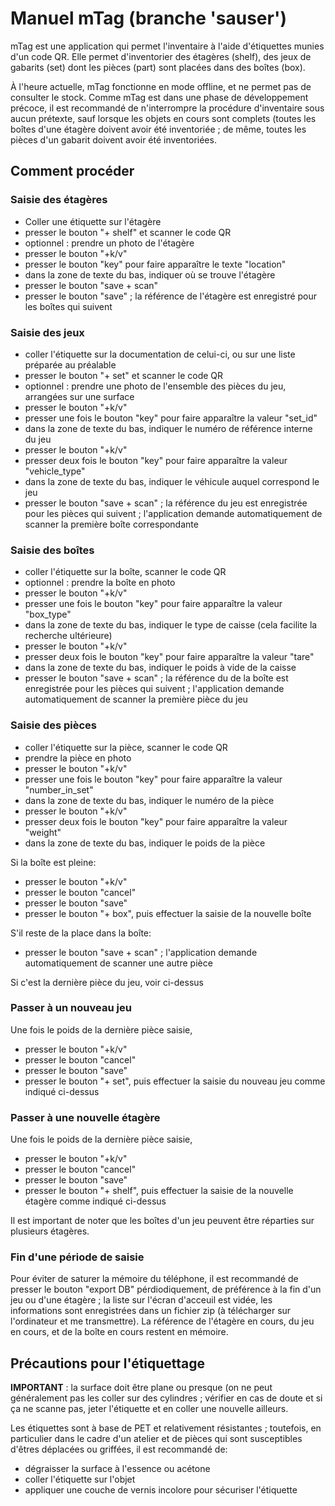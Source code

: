 # Manuel mTag (branche 'sauser')

mTag est une application qui permet l'inventaire à l'aide d'étiquettes munies d'un code QR. Elle permet d'inventorier des étagères (shelf), des jeux de gabarits (set) dont les pièces (part) sont placées dans des boîtes (box).

À l'heure actuelle, mTag fonctionne en mode offline, et ne permet pas de consulter le stock. Comme mTag est dans une phase de développement précoce, il est recommandé de n'interrompre la procédure d'inventaire sous aucun prétexte, sauf lorsque les objets en cours sont complets (toutes les boîtes d'une étagère doivent avoir été inventoriée ; de même, toutes les pièces d'un gabarit doivent avoir été inventoriées.

## Comment procéder

### Saisie des étagères
* Coller une étiquette sur l'étagère
* presser le bouton "+ shelf" et scanner le code QR
* optionnel : prendre un photo de l'étagère
* presser le bouton "+k/v"
* presser le bouton "key" pour faire apparaître le texte "location"
* dans la zone de texte du bas, indiquer où se trouve l'étagère
* presser le bouton "save + scan"
* presser le bouton "save" ; la référence de l'étagère est enregistré pour les boîtes qui suivent

### Saisie des jeux

* coller l'étiquette sur la documentation de celui-ci, ou sur une liste préparée au préalable
* presser le bouton "+ set" et scanner le code QR
* optionnel : prendre une photo de l'ensemble des pièces du jeu, arrangées sur une surface
* presser le bouton "+k/v"
* presser une fois le bouton "key" pour faire apparaître la valeur "set_id"
* dans la zone de texte du bas, indiquer le numéro de référence interne du jeu
* presser le bouton "+k/v"
* presser deux fois le bouton "key" pour faire apparaître la valeur "vehicle_type"
* dans la zone de texte du bas, indiquer le véhicule auquel correspond le jeu
* presser le bouton "save + scan" ; la référence du jeu est enregistrée pour les pièces qui suivent ; l'application demande automatiquement de scanner la première boîte correspondante

### Saisie des boîtes

* coller l'étiquette sur la boîte, scanner le code QR
* optionnel : prendre la boîte en photo
* presser le bouton "+k/v"
* presser une fois le bouton "key" pour faire apparaître la valeur "box_type"
* dans la zone de texte du bas, indiquer le type de caisse (cela facilite la recherche ultérieure)
* presser le bouton "+k/v"
* presser deux fois le bouton "key" pour faire apparaître la valeur "tare"
* dans la zone de texte du bas, indiquer le poids à vide de la caisse
* presser le bouton "save + scan" ; la référence du de la boîte est enregistrée pour les pièces qui suivent ; l'application demande automatiquement de scanner la première pièce du jeu

### Saisie des pièces
* coller l'étiquette sur la pièce, scanner le code QR
* prendre la pièce en photo
* presser le bouton "+k/v"
* presser une fois le bouton "key" pour faire apparaître la valeur "number_in_set"
* dans la zone de texte du bas, indiquer le numéro de la pièce
* presser le bouton "+k/v"
* presser deux fois le bouton "key" pour faire apparaître la valeur "weight"
* dans la zone de texte du bas, indiquer le poids de la pièce


Si la boîte est pleine:
* presser le bouton "+k/v"
* presser le bouton "cancel"
* presser le bouton "save"
* presser le bouton "+ box", puis effectuer la saisie de la nouvelle boîte

S'il reste de la place dans la boîte:
* presser le bouton "save + scan" ; l'application demande automatiquement de scanner une autre pièce

Si c'est la dernière pièce du jeu, voir ci-dessus


### Passer à un nouveau jeu
Une fois le poids de la dernière pièce saisie,

* presser le bouton "+k/v"
* presser le bouton "cancel"
* presser le bouton "save"
* presser le bouton "+ set", puis effectuer la saisie du nouveau jeu comme indiqué ci-dessus

### Passer à une nouvelle étagère
Une fois le poids de la dernière pièce saisie,

* presser le bouton "+k/v"
* presser le bouton "cancel"
* presser le bouton "save"
* presser le bouton "+ shelf", puis effectuer la saisie de la nouvelle étagère comme indiqué ci-dessus

Il est important de noter que les boîtes d'un jeu peuvent être réparties sur plusieurs étagères.

### Fin d'une période de saisie
Pour éviter de saturer la mémoire du téléphone, il est recommandé de presser le bouton "export DB" pérdiodiquement, de préférence à la fin d'un jeu ou d'une étagère ; la liste sur l'écran d'acceuil est vidée, les informations sont enregistrées dans un fichier zip (à télécharger sur l'ordinateur et me transmettre). La référence de l'étagère en cours, du jeu en cours, et de la boîte en cours restent en mémoire.


## Précautions pour l'étiquettage

**IMPORTANT** : la surface doit être plane ou presque (on ne peut généralement pas les coller sur des cylindres ; vérifier en cas de doute et si ça ne scanne pas, jeter l'étiquette et en coller une nouvelle ailleurs.

Les étiquettes sont à base de PET et relativement résistantes ; toutefois, en particulier dans le cadre d'un atelier et de pièces qui sont susceptibles d'êtres déplacées ou griffées, il est recommandé de:

* dégraisser la surface à l'essence ou acétone
* coller l'étiquette sur l'objet
* appliquer une couche de vernis incolore pour sécuriser l'étiquette
